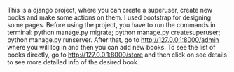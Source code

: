 This is a django project, where you can create a superuser, create new books and make some actions on them. 
I used bootstrap for designing some pages. 
Before using the project, you have to run the commands in terminal:
python manage.py migrate;
python manage.py createsuperuser;
python manage.py runserver.
After that, go to http://127.0.0.1:8000/admin where you will log in and then you can add new books. 
To see the list of books directly, go to http://127.0.0.1:8000/store and then click on see details to see more detailed info of the desired book.
